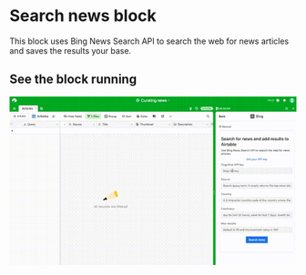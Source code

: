 # Search news block

This block uses Bing News Search API to search the web for news articles and saves the
results your base.

## See the block running

![Block adding records from Bing News Search API](./media/block.gif)
